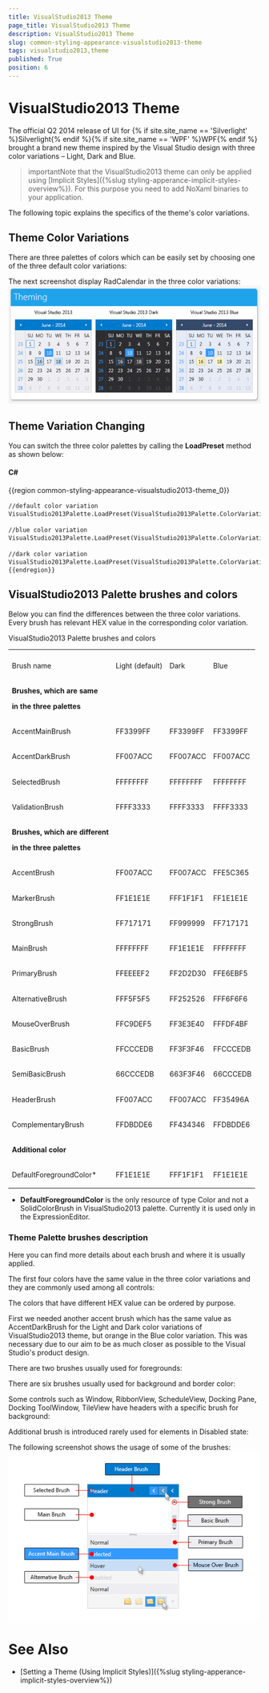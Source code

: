 ```yaml
---
title: VisualStudio2013 Theme
page_title: VisualStudio2013 Theme
description: VisualStudio2013 Theme
slug: common-styling-appearance-visualstudio2013-theme
tags: visualstudio2013,theme
published: True
position: 6
---
```


# VisualStudio2013 Theme



The official Q2 2014 release of UI for {% if site.site_name == 'Silverlight' %}Silverlight{% endif %}{% if site.site_name == 'WPF' %}WPF{% endif %} brought a brand new theme inspired by the Visual Studio design with three color variations – Light, Dark and Blue.
      

>importantNote that the VisualStudio2013 theme can only be applied using [Implicit Styles]({%slug styling-apperance-implicit-styles-overview%}). For this purpose you
          need to add NoXaml binaries to your application.
        

The following topic explains the specifics of the theme's color variations.
      

## Theme Color Variations

There are three palettes of colors which can be easily set by choosing one of the three default color variations:

The next screenshot display RadCalendar in the three color variations:![Common Styling Appearance VS 2013 Theme 02](images/Common_Styling_Appearance_VS2013_Theme_02.png)

## Theme Variation Changing

You can switch the three color palettes by calling the __LoadPreset__ method as shown below:
        

#### __C#__

{{region common-styling-appearance-visualstudio2013-theme_0}}
	
	//default color variation
	VisualStudio2013Palette.LoadPreset(VisualStudio2013Palette.ColorVariation.Light);
	
	//blue color variation
	VisualStudio2013Palette.LoadPreset(VisualStudio2013Palette.ColorVariation.Blue);
	
	//dark color variation
	VisualStudio2013Palette.LoadPreset(VisualStudio2013Palette.ColorVariation.Dark); 
	{{endregion}}



## VisualStudio2013 Palette brushes and colors

Below you can find the differences between the three color variations. Every brush has relevant HEX value in the corresponding color variation.
<table>VisualStudio2013 Palette brushes and colors<th><tr><td>

Brush name</td><td>

Light (default)</td><td>

Dark</td><td>

Blue</td></tr></th><tr><td>

<b>Brushes, which are same</b>

<b> in the three palettes</b></td><td> </td><td> </td><td> </td></tr><tr><td>

AccentMainBrush</td><td>
              FF3399FF
            </td><td>
              FF3399FF
            </td><td>FF3399FF
            </td></tr><tr><td>

AccentDarkBrush</td><td>
              FF007ACC
            </td><td>
              FF007ACC
            </td><td>
              FF007ACC
            </td></tr><tr><td>

SelectedBrush</td><td>
              FFFFFFFF
            </td><td>
              FFFFFFFF
            </td><td>
              FFFFFFFF
            </td></tr><tr><td>

ValidationBrush</td><td>
              FFFF3333
            </td><td>
              FFFF3333
            </td><td>
              FFFF3333
            </td></tr><tr><td>

<b>Brushes, which are different</b>

<b> in the three palettes</b></td><td> </td><td> </td><td> </td></tr><tr><td>

AccentBrush</td><td>
              FF007ACC
            </td><td>
              FF007ACC
            </td><td>
              FFE5C365
            </td></tr><tr><td>

MarkerBrush</td><td>
              FF1E1E1E
            </td><td>
              FFF1F1F1
            </td><td>
              FF1E1E1E
            </td></tr><tr><td>

StrongBrush</td><td>
              FF717171
            </td><td>
              FF999999
            </td><td>
              FF717171
            </td></tr><tr><td>

MainBrush</td><td>
              FFFFFFFF
            </td><td>
              FF1E1E1E
            </td><td>
              FFFFFFFF
            </td></tr><tr><td>

PrimaryBrush</td><td>
              FFEEEEF2
            </td><td>
              FF2D2D30
            </td><td>
              FFE6EBF5
            </td></tr><tr><td>

AlternativeBrush</td><td>
              FFF5F5F5
            </td><td>
              FF252526
            </td><td>
              FFF6F6F6
            </td></tr><tr><td>

MouseOverBrush</td><td>
              FFC9DEF5
            </td><td>
              FF3E3E40
            </td><td>
              FFFDF4BF
            </td></tr><tr><td>

BasicBrush</td><td>
              FFCCCEDB
            </td><td>
              FF3F3F46
            </td><td>
              FFCCCEDB
            </td></tr><tr><td>

SemiBasicBrush</td><td>
              66CCCEDB
            </td><td>
              663F3F46
            </td><td>
              66CCCEDB
            </td></tr><tr><td>

HeaderBrush</td><td>
              FF007ACC
            </td><td>
              FF007ACC
            </td><td>
              FF35496A
            </td></tr><tr><td>

ComplementaryBrush</td><td>
              FFDBDDE6
            </td><td>
              FF434346
            </td><td>
              FFDBDDE6
            </td></tr><tr><td>

<b>Additional color</b></td><td> </td><td> </td><td> </td></tr><tr><td>

DefaultForegroundColor*</td><td>
              FF1E1E1E
            </td><td>
              FFF1F1F1
            </td><td>
              FF1E1E1E
            </td></tr></table>

* __DefaultForegroundColor__ is the only resource of type Color and not a SolidColorBrush in VisualStudio2013 palette. Currently it is used only in the ExpressionEditor.

### Theme Palette brushes description

Here you can find more details about each brush and where it is usually applied.

The first four colors have the same value in the three color variations and they are commonly used among all controls: 

The colors that have different HEX value can be ordered by purpose.

First we needed another accent brush which has the same value as AccentDarkBrush for the Light and Dark color variations of VisualStudio2013 theme, but orange in the Blue color variation. This was necessary due to our aim to be as much closer as possible to the Visual Studio's product design.

There are two brushes usually used for foregrounds: 

There are six brushes usually used for background and border color:

Some controls such as Window, RibbonView, ScheduleView, Docking Pane, Docking ToolWindow, TileView have headers with a specific brush for background:

Additional brush is introduced rarely used for elements in Disabled state:

The following screenshot shows the usage of some of the brushes:![Common Styling Appearance VS 2013 Theme 01](images/Common_Styling_Appearance_VS2013_Theme_01.png)

# See Also

 * [Setting a Theme (Using  Implicit Styles)]({%slug styling-apperance-implicit-styles-overview%})
